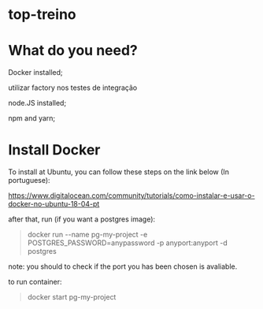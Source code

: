 # top-treino

# What do you need?
Docker installed;

utilizar factory nos testes de integração

node.JS installed;

npm and yarn;

# Install Docker 
To install at Ubuntu, you can follow these steps on the link below (In portuguese): 

https://www.digitalocean.com/community/tutorials/como-instalar-e-usar-o-docker-no-ubuntu-18-04-pt

after that, run (if you want a postgres image):

> docker run --name pg-my-project -e POSTGRES_PASSWORD=anypassword -p anyport:anyport -d postgres

note: you should to check if the port you has been chosen is avaliable. 

to run container:

>docker start pg-my-project
